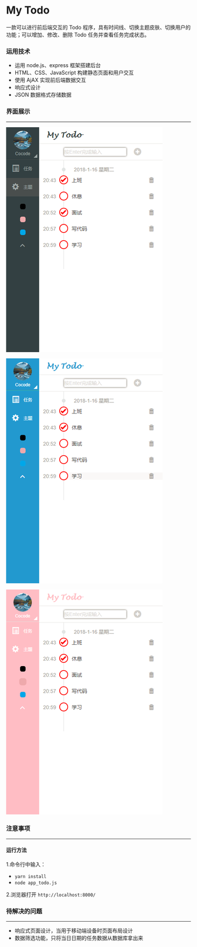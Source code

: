 # My Todo

一款可以进行前后端交互的 Todo 程序，具有时间线、切换主题皮肤、切换用户的功能；可以增加、修改、删除 Todo 任务并查看任务完成状态。

### 运用技术
- 运用 node.js、express 框架搭建后台
- HTML、CSS、JavaScript 构建静态页面和用户交互
- 使用 AjAX 实现前后端数据交互
- 响应式设计
- JSON 数据格式存储数据

### 界面展示
-----
![image1](https://github.com/cocode240011/Web-develop/blob/master/Screenshots/681.png)

![image2](https://github.com/cocode240011/Web-develop/blob/master/Screenshots/799.png)

![image3](https://github.com/cocode240011/Web-develop/blob/master/Screenshots/835.png)

### 注意事项
-----
#### 运行方法
1.命令行中输入：
- `yarn install`
- `node app_todo.js`

2.浏览器打开 `http://localhost:8000/`

### 待解决的问题
-----
- 响应式页面设计，当用于移动端设备时页面布局设计
- 数据筛选功能，只将当日日期的任务数据从数据库拿出来
